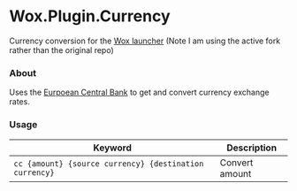 Wox.Plugin.Currency
===================

Currency conversion for the [Wox launcher](https://github.com/jjw24/Wox) (Note I am using the active fork rather than the original repo)

### About

Uses the [Eurpoean Central Bank](https://www.ecb.europa.eu/stats/policy_and_exchange_rates/euro_reference_exchange_rates/html/index.en.html) to get and convert currency exchange rates.

### Usage
| Keyword                                                      | Description                   |
| ------------------------------------------------------------ | ----------------------------- |
| `` cc {amount} {source currency} {destination currency} ``   | Convert amount                |


